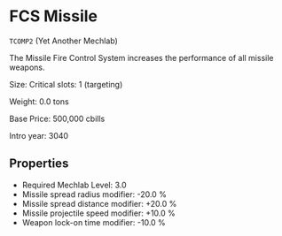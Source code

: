 # FCS Missile

`TCOMP2` (Yet Another Mechlab)

The Missile Fire Control System increases the performance of all missile weapons.

Size: Critical slots: 1 (targeting)

Weight: 0.0 tons

Base Price: 500,000 cbills

Intro year: 3040

## Properties
* Required Mechlab Level: 3.0 
* Missile spread radius modifier: -20.0 %
* Missile spread distance modifier: +20.0 %
* Missile projectile speed modifier: +10.0 %
* Weapon lock-on time modifier: -10.0 %
